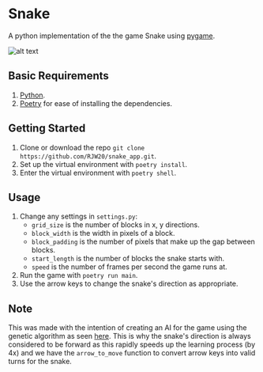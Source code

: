 # Snake
A python implementation of the the game Snake using [pygame](https://www.pygame.org/docs/).

![alt text](https://i.imgur.com/KSBw9z2.png "Snake")

## Basic Requirements
1. [Python](https://www.python.org/downloads/).
2. [Poetry](https://python-poetry.org/docs/) for ease of installing the dependencies.

## Getting Started
1. Clone or download the repo `git clone https://github.com/RJW20/snake_app.git`.
2. Set up the virtual environment with `poetry install`.
3. Enter the virtual environment with `poetry shell`.

## Usage
1. Change any settings in `settings.py`:
   - `grid_size` is the number of blocks in x, y directions.
   - `block_width` is the width in pixels of a block.
   - `block_padding` is the number of pixels that make up the gap between blocks.
   - `start_length` is the number of blocks the snake starts with.
   - `speed` is the number of frames per second the game runs at.
2. Run the game with `poetry run main`.
3. Use the arrow keys to change the snake's direction as appropriate.

## Note
This was made with the intention of creating an AI for the game using the genetic algorithm as seen [here](https://github.com/RJW20/snake_ai_genetic_algorithm). This is why the snake's direction is always considered to be forward as this rapidly speeds up the learning process (by 4x) and we have the `arrow_to_move` function to convert arrow keys into valid turns for the snake.
